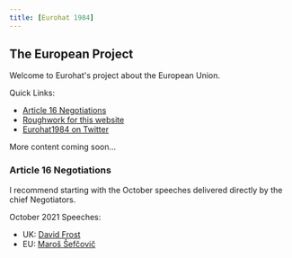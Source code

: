 ```yaml
---
title: [Eurohat 1984]
---
```


##  The European Project

Welcome to Eurohat's project about the European Union.

Quick Links:
* [Article 16 Negotiations](#article-16-negotiations)
* [Roughwork for this website](https://github.com/eurohat1984/FractalEurope)
* [Eurohat1984 on Twitter](https://twitter.com/eurohat1984)

More content coming soon...

### Article 16 Negotiations
I recommend starting with the  October speeches delivered directly by the chief Negotiators.

October 2021 Speeches:
* UK: [David Frost](https://www.youtube.com/watch?v=_ULASuL3PGs)
* EU: [Maroš Šefčovič](https://www.youtube.com/watch?v=WJU_3SDqyLs)
